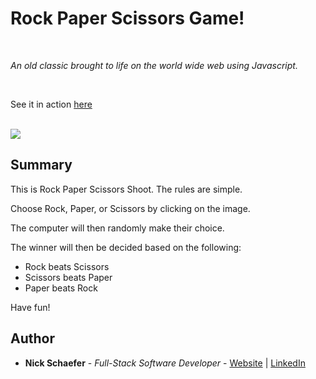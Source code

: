 # Rock Paper Scissors Game!

<br>

_An old classic brought to life on the world wide web using Javascript._

<br>

See it in action [here](https://naturalnick.github.io/rock-paper-scissors/)

<br>

<image src="images/screenshot.png">

## Summary

This is Rock Paper Scissors Shoot. The rules are simple.

Choose Rock, Paper, or Scissors by clicking on the image.

The computer will then randomly make their choice.

The winner will then be decided based on the following:

- Rock beats Scissors
- Scissors beats Paper
- Paper beats Rock

Have fun!

## Author

- **Nick Schaefer** - _Full-Stack Software Developer_ - [Website](https://nschaefer.com/) | [LinkedIn](https://www.linkedin.com/in/nick-n-schaefer)
